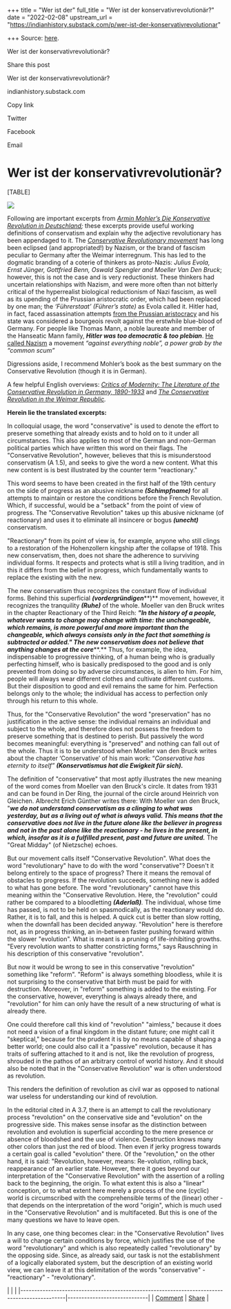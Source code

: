 +++
title = "Wer ist der"
full_title = "Wer ist der konservativrevolutionär?"
date = "2022-02-08"
upstream_url = "https://indianhistory.substack.com/p/wer-ist-der-konservativrevolutionar"

+++
Source: [here](https://indianhistory.substack.com/p/wer-ist-der-konservativrevolutionar).

Wer ist der konservativrevolutionär?



Share this post

Wer ist der konservativrevolutionär?

indianhistory.substack.com

Copy link

Twitter

Facebook

Email

# Wer ist der konservativrevolutionär?

[TABLE]

![](https://cdn.substack.com/image/fetch/w_1456,c_limit,f_auto,q_auto:good,fl_progressive:steep/https%3A%2F%2Fbucketeer-e05bbc84-baa3-437e-9518-adb32be77984.s3.amazonaws.com%2Fpublic%2Fimages%2Ff875f1f0-09eb-4bdc-939a-8263741f8834_900x506.jpeg)

Following are important excerpts from *[Armin Mohler’s Die Konservative Revolution in Deutschland](https://www.amazon.com/Die-Konservative-Revolution-Deutschland-1918/dp/3902475021);* these excerpts provide useful working definitions of conservatism and explain why the adjective revolutionary has been appendaged to it. The *[Conservative Revolutionary movement](https://en.wikipedia.org/wiki/Conservative_Revolution)* has long been eclipsed (and appropriated!) by Nazism, or the brand of fascism peculiar to Germany after the Weimar interregnum. This has led to the dogmatic branding of a coterie of thinkers as proto-Nazis: *Julius Evola, Ernst Jünger, Gottfried Benn, Oswald Spengler and Moeller Van Den Bruck*; however, this is not the case and is very reductionist. These thinkers had uncertain relationships with Nazism, and were more often than not bitterly critical of the hyperrealist biological reductionism of Nazi fascism, as well as its upending of the Prussian aristocratic order, which had been replaced by one man; the *‘Führerstaat’ (Führer’s state)* as Evola called it. Hitler had, in fact, faced assassination attempts [from the Prussian aristocracy](https://en.wikipedia.org/wiki/20_July_plot#:~:text=On%2020%20July%201944%2C%20Claus,associated%20with%20the%20entire%20event.) and his state was considered a bourgeois revolt against the erstwhile blue-blood of Germany. For people like Thomas Mann, a noble laureate and member of the Hanseatic Mann family, ***Hitler was too democratic & too plebian***. [He called Nazism](https://www.google.co.in/books/edition/The_Anatomy_of_Fascism/ZmV1moZB6EAC?hl=en&gbpv=1&dq=the+novelist+thomas+mann+noted+in+his+diary&pg=PT18&printsec=frontcover) a movement *“against everything noble”, a power grab by the “common scum”*

Digressions aside, I recommend Mohler’s book as the best summary on the Conservative Revolution (though it is in German).

A few helpful English overviews: [](https://www.google.co.in/books/edition/Critics_of_Modernity/M_FbAAAAMAAJ?hl=en) *[Critics of Modernity: The Literature of the Conservative Revolution in Germany, 1890-1933](https://www.google.co.in/books/edition/Critics_of_Modernity/M_FbAAAAMAAJ?hl=en)* and *[The Conservative Revolution in the Weimar Republic](https://www.google.co.in/books/edition/The_Conservative_Revolution_in_the_Weima/MEKHDAAAQBAJ?hl=en&gbpv=1&printsec=frontcover).*

**Herein lie the translated excerpts:**

In colloquial usage, the word "conservative" is used to denote the effort to preserve something that already exists and to hold on to it under all circumstances. This also applies to most of the German and non-German political parties which have written this word on their flags. The "Conservative Revolution", however, believes that this is misunderstood conservatism (A 1.5), and seeks to give the word a new content. What this new content is is best illustrated by the counter term "reactionary."

This word seems to have been created in the first half of the 19th century on the side of progress as an abusive nickname ***(Schimpfname)*** for all attempts to maintain or restore the conditions before the French Revolution. Which, if successful, would be a "setback" from the point of view of progress. The "Conservative Revolution" takes up this abusive nickname (of reactionary) and uses it to eliminate all insincere or bogus ***(unecht)*** conservatism.

"Reactionary" from its point of view is, for example, anyone who still clings to a restoration of the Hohenzollern kingship after the collapse of 1918. This new conservatism, then, does not share the adherence to surviving individual forms. It respects and protects what is still a living tradition, and in this it differs from the belief in progress, which fundamentally wants to replace the existing with the new.

The new conservatism thus recognizes the constant flow of individual forms. Behind this superficial ***(vordergründigen*****)** movement, however, it recognizes the tranquility ***(Ruhe)*** of the whole. Moeller van den Bruck writes in the chapter Reactionary of the Third Reich: ***"In the history of a people, whatever wants to change may change with time: the unchangeable, which remains, is more powerful and more important than the changeable, which always consists only in the fact that something is subtracted or added." The new conservatism does not believe that anything changes at the core*****.** Thus, for example, the idea, indispensable to progressive thinking, of a human being who is gradually perfecting himself, who is basically predisposed to the good and is only prevented from doing so by adverse circumstances, is alien to him. For him, people will always wear different clothes and cultivate different customs. But their disposition to good and evil remains the same for him. Perfection belongs only to the whole; the individual has access to perfection only through his return to this whole.

Thus, for the "Conservative Revolution" the word "preservation" has no justification in the active sense: the individual remains an individual and subject to the whole, and therefore does not possess the freedom to preserve something that is destined to perish. But passively the word becomes meaningful: everything is "preserved" and nothing can fall out of the whole. Thus it is to be understood when Moeller van den Bruck writes about the chapter ‘Conservative’ of his main work: “*Conservative has eternity to itself” **(Konservatismus hat die Ewigkeit für sich).***

The definition of "conservative" that most aptly illustrates the new meaning of the word comes from Moeller van den Bruck's circle. It dates from 1931 and can be found in Der Ring, the journal of the circle around Heinrich von Gleichen. Albrecht Erich Günther writes there: With Moeller van den Bruck, "***we do not understand conservatism as a clinging to what was yesterday, but as a living out of what is always valid. This means that the conservative does not live in the future alone like the believer in progress and not in the past alone like the reactionary - he lives in the present, in which, insofar as it is a fulfilled present, past and future are united.*** The "Great Midday" (of Nietzsche) echoes.

But our movement calls itself "Conservative Revolution". What does the word "revolutionary" have to do with the word "conservative"? Doesn't it belong entirely to the space of progress? There it means the removal of obstacles to progress. If the revolution succeeds, something new is added to what has gone before. The word "revolutionary" cannot have this meaning within the "Conservative Revolution. Here, the "revolution" could rather be compared to a bloodletting ***(Aderlaß)**.* The individual, whose time has passed, is not to be held on spasmodically, as the reactionary would do. Rather, it is to fall, and this is helped. A quick cut is better than slow rotting, when the downfall has been decided anyway. "Revolution" here is therefore not, as in progress thinking, an in-between faster pushing forward within the slower "evolution". What is meant is a pruning of life-inhibiting growths. "Every revolution wants to shatter constricting forms," says Rauschning in his description of this conservative "revolution".

But now it would be wrong to see in this conservative "revolution" something like "reform". "Reform" is always something bloodless, while it is not surprising to the conservative that birth must be paid for with destruction. Moreover, in "reform" something is added to the existing. For the conservative, however, everything is always already there, and "revolution" for him can only have the result of a new structuring of what is already there.

One could therefore call this kind of "revolution" "aimless," because it does not need a vision of a final kingdom in the distant future; one might call it "skeptical," because for the prudent it is by no means capable of shaping a better world; one could also call it a "passive" revolution, because it has traits of suffering attached to it and is not, like the revolution of progress, shrouded in the pathos of an arbitrary control of world history. And it should also be noted that in the "Conservative Revolution" war is often understood as revolution.

This renders the definition of revolution as civil war as opposed to national war useless for understanding our kind of revolution.

In the editorial cited in A 3.7, there is an attempt to call the revolutionary process "revolution" on the conservative side and "evolution" on the progressive side. This makes sense insofar as the distinction between revolution and evolution is superficial according to the mere presence or absence of bloodshed and the use of violence. Destruction knows many other colors than just the red of blood. Then even if jerky progress towards a certain goal is called "evolution" there. Of the "revolution," on the other hand, it is said: "Revolution, however, means: Re-volution, rolling back, reappearance of an earlier state. However, there it goes beyond our interpretation of the "Conservative Revolution" with the assertion of a rolling back to the beginning, the origin. To what extent this is also a "linear" conception, or to what extent here merely a process of the one (cyclic) world is circumscribed with the comprehensible terms of the (linear) other - that depends on the interpretation of the word "origin", which is much used in the "Conservative Revolution" and is multifaceted. But this is one of the many questions we have to leave open.

In any case, one thing becomes clear: in the "Conservative Revolution" lives a will to change certain conditions by force, which justifies the use of the word "revolutionary" and which is also repeatedly called "revolutionary" by the opposing side. Since, as already said, our task is not the establishment of a logically elaborated system, but the description of an existing world view, we can leave it at this delimitation of the words "conservative" - "reactionary" - "revolutionary".

|                                                                                              |                             | |----------------------------------------------------------------------------------------------|-----------------------------| | [Comment](https://indianhistory.substack.com/p/wer-ist-der-konservativrevolutionar/comments) | [Share](javascript:void(0)) |

